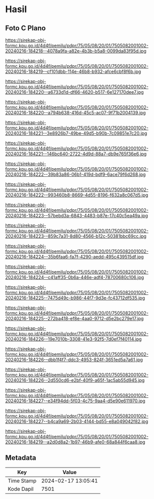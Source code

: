 # Hasil

## Foto C Plano

https://sirekap-obj-formc.kpu.go.id/4d4f/pemilu/pdpr/75/05/08/20/01/7505082001002-20240216-184218--4078a9fa-a82e-4b3b-b5a8-0099da83f95d.jpg

https://sirekap-obj-formc.kpu.go.id/4d4f/pemilu/pdpr/75/05/08/20/01/7505082001002-20240216-184219--cf101dbb-114e-46b8-b932-afce6cbf8f6b.jpg

https://sirekap-obj-formc.kpu.go.id/4d4f/pemilu/pdpr/75/05/08/20/01/7505082001002-20240216-184220--a6733d1d-df66-4620-b517-6e127170dee7.jpg

https://sirekap-obj-formc.kpu.go.id/4d4f/pemilu/pdpr/75/05/08/20/01/7505082001002-20240216-184220--a794b638-416d-45c5-ac07-9f71b2004139.jpg

https://sirekap-obj-formc.kpu.go.id/4d4f/pemilu/pdpr/75/05/08/20/01/7505082001002-20240216-184221--3e8926b7-49be-49d5-b90b-7c09851e7c20.jpg

https://sirekap-obj-formc.kpu.go.id/4d4f/pemilu/pdpr/75/05/08/20/01/7505082001002-20240216-184221--146bc640-2722-4d9d-88a7-db9e765f36e6.jpg

https://sirekap-obj-formc.kpu.go.id/4d4f/pemilu/pdpr/75/05/08/20/01/7505082001002-20240216-184222--39b83a86-06b1-419d-bdf9-6ace79f6d268.jpg

https://sirekap-obj-formc.kpu.go.id/4d4f/pemilu/pdpr/75/05/08/20/01/7505082001002-20240216-184222--993460b8-8669-4d55-8196-f632a8c067d5.jpg

https://sirekap-obj-formc.kpu.go.id/4d4f/pemilu/pdpr/75/05/08/20/01/7505082001002-20240216-184223--57bebd3a-6843-4483-b87e-17c40c5ea49a.jpg

https://sirekap-obj-formc.kpu.go.id/4d4f/pemilu/pdpr/75/05/08/20/01/7505082001002-20240216-184223--859c7a31-8d80-4566-b12c-50381bbc69cc.jpg

https://sirekap-obj-formc.kpu.go.id/4d4f/pemilu/pdpr/75/05/08/20/01/7505082001002-20240216-184224--35b6faa6-fa7f-4290-aedd-495c439515df.jpg

https://sirekap-obj-formc.kpu.go.id/4d4f/pemilu/pdpr/75/05/08/20/01/7505082001002-20240216-184224--c41aff35-0b6a-446e-adf4-78700680c106.jpg

https://sirekap-obj-formc.kpu.go.id/4d4f/pemilu/pdpr/75/05/08/20/01/7505082001002-20240216-184225--7475d49c-b986-44f7-9d3e-fc43712df535.jpg

https://sirekap-obj-formc.kpu.go.id/4d4f/pemilu/pdpr/75/05/08/20/01/7505082001002-20240216-184225--272ba418-ef8e-4aa0-9712-d5e2bc279e17.jpg

https://sirekap-obj-formc.kpu.go.id/4d4f/pemilu/pdpr/75/05/08/20/01/7505082001002-20240216-184226--19e7010b-3308-41e3-92f5-7d0ef7f40114.jpg

https://sirekap-obj-formc.kpu.go.id/4d4f/pemilu/pdpr/75/05/08/20/01/7505082001002-20240216-184226--dbb1f4f7-ddc3-4953-824f-3651ed5a7a61.jpg

https://sirekap-obj-formc.kpu.go.id/4d4f/pemilu/pdpr/75/05/08/20/01/7505082001002-20240216-184226--2d550cd6-e2bf-40f9-a65f-1ac5ab55d945.jpg

https://sirekap-obj-formc.kpu.go.id/4d4f/pemilu/pdpr/75/05/08/20/01/7505082001002-20240216-184227--e34f94dd-5f03-4c75-9aa4-d5e90e611970.jpg

https://sirekap-obj-formc.kpu.go.id/4d4f/pemilu/pdpr/75/05/08/20/01/7505082001002-20240216-184227--b4ca9a69-2b03-4144-bd55-e8a049042f82.jpg

https://sirekap-obj-formc.kpu.go.id/4d4f/pemilu/pdpr/75/05/08/20/01/7505082001002-20240216-184219--a2d0d8a2-1b97-46b9-afe0-68a844f6caa8.jpg


## Metadata

| Key        | Value               |
| ---------- | ------------------- |
| Time Stamp | 2024-02-17 13:05:41 |
| Kode Dapil | 7501                |



